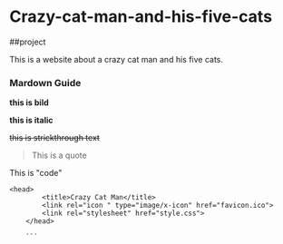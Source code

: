 # Crazy-cat-man-and-his-five-cats

##project

This is a website about a crazy cat man and his five cats.

### Mardown Guide

**this is bild**

**this is italic**

~~this is strickthrough text~~

> This is a quote

This is "code"

```
<head>
        <title>Crazy Cat Man</title>
        <link rel="icon " type="image/x-icon" href="favicon.ico">
        <link rel="stylesheet" href="style.css">
    </head>
    
    ```

